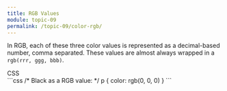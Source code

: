 ```yaml
---
title: RGB Values
module: topic-09
permalink: /topic-09/color-rgb/
---
```


<div class="divider-heading"></div>

In RGB, each of these three color values is represented as a decimal-based number, comma separated. These values are almost always wrapped in a  `rgb(rrr, ggg, bbb)`.


<div class="code-heading">
  <span class="css">CSS</span>
</div>
```css
/* Black as a RGB value: */
p {
  color: rgb(0, 0, 0)
}
```
